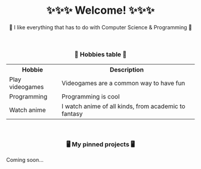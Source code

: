 <h1 align="center">✨✨✨ Welcome! ✨✨✨</h1>
<p align="center">🌠 I like everything that has to do with Computer Science & Programming 🌠</p>
<br>

<h3 align="center">🎀 Hobbies table 🎀</h3>
<table align="center">
  <tr>
    <th>Hobbie</th>
    <th>Description</th>
  </tr>
  <tr>
    <td>Play videogames</td>
    <td>Videogames are a common way to have fun</td>
  </tr>
  <tr>
    <td>Programming</td>
    <td>Programming is cool</td>
  </tr>
  <tr>
    <td>Watch anime</td>
    <td>I watch anime of all kinds, from academic to fantasy</td>
  </tr>
</table>
<br>

<h3 align="center">🖥 My pinned projects 🖥</h3>
Coming soon...
